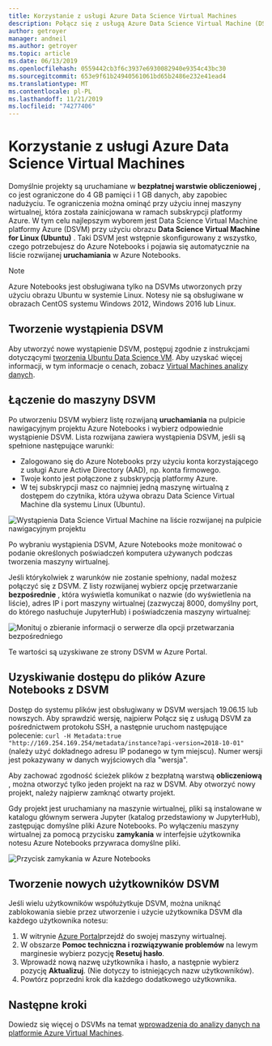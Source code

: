```yaml
---
title: Korzystanie z usługi Azure Data Science Virtual Machines
description: Połącz się z usługą Azure Data Science Virtual Machine (DSVM), aby zwiększyć moc obliczeniową dostępną do Azure Notebooks.
author: getroyer
manager: andneil
ms.author: getroyer
ms.topic: article
ms.date: 06/13/2019
ms.openlocfilehash: 0559442cb3f6c3937e6930082940e9354c43bc30
ms.sourcegitcommit: 653e9f61b24940561061bd65b2486e232e41ead4
ms.translationtype: MT
ms.contentlocale: pl-PL
ms.lasthandoff: 11/21/2019
ms.locfileid: "74277406"
---
```

# <a name="use-azure-data-science-virtual-machines"></a>Korzystanie z usługi Azure Data Science Virtual Machines

Domyślnie projekty są uruchamiane w **bezpłatnej warstwie obliczeniowej** , co jest ograniczone do 4 GB pamięci i 1 GB danych, aby zapobiec nadużyciu. Te ograniczenia można ominąć przy użyciu innej maszyny wirtualnej, która została zainicjowana w ramach subskrypcji platformy Azure. W tym celu najlepszym wyborem jest Data Science Virtual Machine platformy Azure (DSVM) przy użyciu obrazu **Data Science Virtual Machine for Linux (Ubuntu)** . Taki DSVM jest wstępnie skonfigurowany z wszystko, czego potrzebujesz do Azure Notebooks i pojawia się automatycznie na liście rozwijanej **uruchamiania** w Azure Notebooks.

> [!Note]
> Azure Notebooks jest obsługiwana tylko na DSVMs utworzonych przy użyciu obrazu Ubuntu w systemie Linux. Notesy nie są obsługiwane w obrazach CentOS systemu Windows 2012, Windows 2016 lub Linux.

## <a name="create-a-dsvm-instance"></a>Tworzenie wystąpienia DSVM

Aby utworzyć nowe wystąpienie DSVM, postępuj zgodnie z instrukcjami dotyczącymi [tworzenia Ubuntu Data Science VM](/azure/machine-learning/data-science-virtual-machine/dsvm-ubuntu-intro). Aby uzyskać więcej informacji, w tym informacje o cenach, zobacz [Virtual Machines analizy danych](https://azure.microsoft.com/services/virtual-machines/data-science-virtual-machines/).

## <a name="connect-to-the-dsvm"></a>Łączenie do maszyny DSVM

Po utworzeniu DSVM wybierz listę rozwijaną **uruchamiania** na pulpicie nawigacyjnym projektu Azure Notebooks i wybierz odpowiednie wystąpienie DSVM. Lista rozwijana zawiera wystąpienia DSVM, jeśli są spełnione następujące warunki:

- Zalogowano się do Azure Notebooks przy użyciu konta korzystającego z usługi Azure Active Directory (AAD), np. konta firmowego.
- Twoje konto jest połączone z subskrypcją platformy Azure.
- W tej subskrypcji masz co najmniej jedną maszynę wirtualną z dostępem do czytnika, która używa obrazu Data Science Virtual Machine dla systemu Linux (Ubuntu).

![Wystąpienia Data Science Virtual Machine na liście rozwijanej na pulpicie nawigacyjnym projektu](media/project-compute-tier-dsvm.png)

Po wybraniu wystąpienia DSVM, Azure Notebooks może monitować o podanie określonych poświadczeń komputera używanych podczas tworzenia maszyny wirtualnej.

Jeśli którykolwiek z warunków nie zostanie spełniony, nadal możesz połączyć się z DSVM. Z listy rozwijanej wybierz opcję przetwarzanie **bezpośrednie** , która wyświetla komunikat o nazwie (do wyświetlenia na liście), adres IP i port maszyny wirtualnej (zazwyczaj 8000, domyślny port, do którego nasłuchuje JupyterHub) i poświadczenia maszyny wirtualnej:

![Monituj o zbieranie informacji o serwerze dla opcji przetwarzania bezpośredniego](media/project-compute-tier-direct.png)

Te wartości są uzyskiwane ze strony DSVM w Azure Portal.

## <a name="accessing-azure-notebooks-files-from-the-dsvm"></a>Uzyskiwanie dostępu do plików Azure Notebooks z DSVM

Dostęp do systemu plików jest obsługiwany w DSVM wersjach 19.06.15 lub nowszych. Aby sprawdzić wersję, najpierw Połącz się z usługą DSVM za pośrednictwem protokołu SSH, a następnie uruchom następujące polecenie: `curl -H Metadata:true "http://169.254.169.254/metadata/instance?api-version=2018-10-01"` (należy użyć dokładnego adresu IP podanego w tym miejscu). Numer wersji jest pokazywany w danych wyjściowych dla "wersja".

Aby zachować zgodność ścieżek plików z bezpłatną warstwą **obliczeniową** , można otworzyć tylko jeden projekt na raz w DSVM. Aby otworzyć nowy projekt, należy najpierw zamknąć otwarty projekt.

Gdy projekt jest uruchamiany na maszynie wirtualnej, pliki są instalowane w katalogu głównym serwera Jupyter (katalog przedstawiony w JupyterHub), zastępując domyślne pliki Azure Notebooks. Po wyłączeniu maszyny wirtualnej za pomocą przycisku **zamykania** w interfejsie użytkownika notesu Azure Notebooks przywraca domyślne pliki.

![Przycisk zamykania w Azure Notebooks](media/shutdown.png)

## <a name="create-new-dsvm-users"></a>Tworzenie nowych użytkowników DSVM

Jeśli wielu użytkowników współużytkuje DSVM, można uniknąć zablokowania siebie przez utworzenie i użycie użytkownika DSVM dla każdego użytkownika notesu:

1. W witrynie [Azure Portal](https://portal.azure.com)przejdź do swojej maszyny wirtualnej.
1. W obszarze **Pomoc techniczna i rozwiązywanie problemów** na lewym marginesie wybierz pozycję **Resetuj hasło**.
1. Wprowadź nową nazwę użytkownika i hasło, a następnie wybierz pozycję **Aktualizuj**. (Nie dotyczy to istniejących nazw użytkowników).
1. Powtórz poprzedni krok dla każdego dodatkowego użytkownika.

## <a name="next-steps"></a>Następne kroki

Dowiedz się więcej o DSVMs na temat [wprowadzenia do analizy danych na platformie Azure Virtual Machines](/azure/machine-learning/data-science-virtual-machine/overview).
